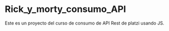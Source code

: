 # Rick_y_morty_consumo_API
Este es un proyecto del curso de consumo de API Rest de platzi usando JS.
